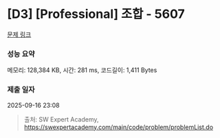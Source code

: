 # [D3] [Professional] 조합 - 5607 

[문제 링크](https://swexpertacademy.com/main/code/problem/problemDetail.do?contestProbId=AWXGKdbqczEDFAUo) 

### 성능 요약

메모리: 128,384 KB, 시간: 281 ms, 코드길이: 1,411 Bytes

### 제출 일자

2025-09-16 23:08



> 출처: SW Expert Academy, https://swexpertacademy.com/main/code/problem/problemList.do